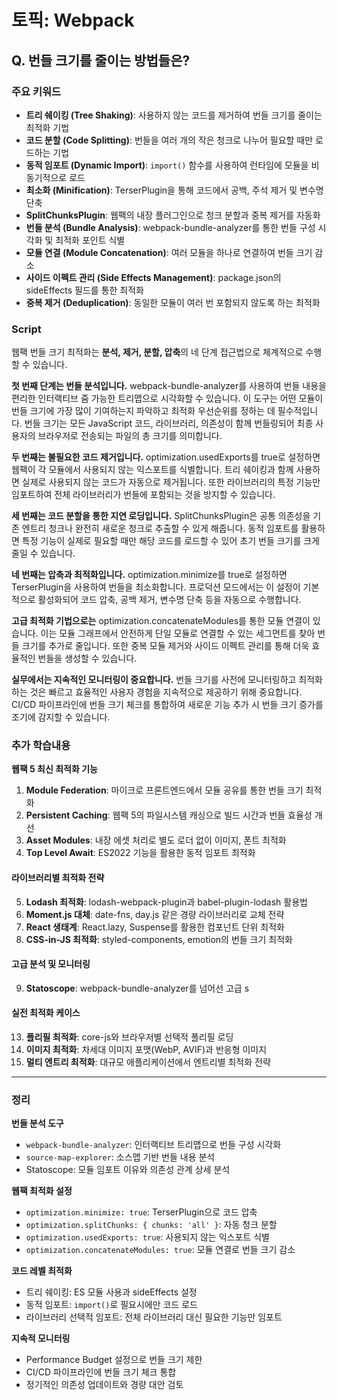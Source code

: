 # 토픽: Webpack

## Q. 번들 크기를 줄이는 방법들은?

### 주요 키워드

- **트리 쉐이킹 (Tree Shaking)**: 사용하지 않는 코드를 제거하여 번들 크기를 줄이는 최적화 기법
- **코드 분할 (Code Splitting)**: 번들을 여러 개의 작은 청크로 나누어 필요할 때만 로드하는 기법
- **동적 임포트 (Dynamic Import)**: `import()` 함수를 사용하여 런타임에 모듈을 비동기적으로 로드
- **최소화 (Minification)**: TerserPlugin을 통해 코드에서 공백, 주석 제거 및 변수명 단축
- **SplitChunksPlugin**: 웹팩의 내장 플러그인으로 청크 분할과 중복 제거를 자동화
- **번들 분석 (Bundle Analysis)**: webpack-bundle-analyzer를 통한 번들 구성 시각화 및 최적화 포인트 식별
- **모듈 연결 (Module Concatenation)**: 여러 모듈을 하나로 연결하여 번들 크기 감소
- **사이드 이펙트 관리 (Side Effects Management)**: package.json의 sideEffects 필드를 통한 최적화
- **중복 제거 (Deduplication)**: 동일한 모듈이 여러 번 포함되지 않도록 하는 최적화

### Script

웹팩 번들 크기 최적화는 **분석, 제거, 분할, 압축**의 네 단계 접근법으로 체계적으로 수행할 수 있습니다.

**첫 번째 단계는 번들 분석입니다.** webpack-bundle-analyzer를 사용하여 번들 내용을 편리한 인터랙티브 줌 가능한 트리맵으로 시각화할 수 있습니다. 이 도구는 어떤 모듈이 번들 크기에 가장 많이 기여하는지 파악하고 최적화 우선순위를 정하는 데 필수적입니다. 번들 크기는 모든 JavaScript 코드, 라이브러리, 의존성이 함께 번들링되어 최종 사용자의 브라우저로 전송되는 파일의 총 크기를 의미합니다.

**두 번째는 불필요한 코드 제거입니다.** optimization.usedExports를 true로 설정하면 웹팩이 각 모듈에서 사용되지 않는 익스포트를 식별합니다. 트리 쉐이킹과 함께 사용하면 실제로 사용되지 않는 코드가 자동으로 제거됩니다. 또한 라이브러리의 특정 기능만 임포트하여 전체 라이브러리가 번들에 포함되는 것을 방지할 수 있습니다.

**세 번째는 코드 분할을 통한 지연 로딩입니다.** SplitChunksPlugin은 공통 의존성을 기존 엔트리 청크나 완전히 새로운 청크로 추출할 수 있게 해줍니다. 동적 임포트를 활용하면 특정 기능이 실제로 필요할 때만 해당 코드를 로드할 수 있어 초기 번들 크기를 크게 줄일 수 있습니다.

**네 번째는 압축과 최적화입니다.** optimization.minimize를 true로 설정하면 TerserPlugin을 사용하여 번들을 최소화합니다. 프로덕션 모드에서는 이 설정이 기본적으로 활성화되어 코드 압축, 공백 제거, 변수명 단축 등을 자동으로 수행합니다.

**고급 최적화 기법으로는** optimization.concatenateModules를 통한 모듈 연결이 있습니다. 이는 모듈 그래프에서 안전하게 단일 모듈로 연결할 수 있는 세그먼트를 찾아 번들 크기를 추가로 줄입니다. 또한 중복 모듈 제거와 사이드 이펙트 관리를 통해 더욱 효율적인 번들을 생성할 수 있습니다.

**실무에서는 지속적인 모니터링이 중요합니다.** 번들 크기를 사전에 모니터링하고 최적화하는 것은 빠르고 효율적인 사용자 경험을 지속적으로 제공하기 위해 중요합니다. CI/CD 파이프라인에 번들 크기 체크를 통합하여 새로운 기능 추가 시 번들 크기 증가를 조기에 감지할 수 있습니다.

### 추가 학습내용

**웹팩 5 최신 최적화 기능**

1. **Module Federation**: 마이크로 프론트엔드에서 모듈 공유를 통한 번들 크기 최적화
2. **Persistent Caching**: 웹팩 5의 파일시스템 캐싱으로 빌드 시간과 번들 효율성 개선
3. **Asset Modules**: 내장 에셋 처리로 별도 로더 없이 이미지, 폰트 최적화
4. **Top Level Await**: ES2022 기능을 활용한 동적 임포트 최적화

#### **라이브러리별 최적화 전략**

5. **Lodash 최적화**: lodash-webpack-plugin과 babel-plugin-lodash 활용법
6. **Moment.js 대체**: date-fns, day.js 같은 경량 라이브러리로 교체 전략
7. **React 생태계**: React.lazy, Suspense를 활용한 컴포넌트 단위 최적화
8. **CSS-in-JS 최적화**: styled-components, emotion의 번들 크기 최적화

#### **고급 분석 및 모니터링**

9. **Statoscope**: webpack-bundle-analyzer를 넘어선 고급
   s

#### **실전 최적화 케이스**

13. **폴리필 최적화**: core-js와 브라우저별 선택적 폴리필 로딩
14. **이미지 최적화**: 차세대 이미지 포맷(WebP, AVIF)과 반응형 이미지
15. **멀티 엔트리 최적화**: 대규모 애플리케이션에서 엔트리별 최적화 전략

---

### 정리

**번들 분석 도구**

- `webpack-bundle-analyzer`: 인터랙티브 트리맵으로 번들 구성 시각화
- `source-map-explorer`: 소스맵 기반 번들 내용 분석
- Statoscope: 모듈 임포트 이유와 의존성 관계 상세 분석

**웹팩 최적화 설정**

- `optimization.minimize: true`: TerserPlugin으로 코드 압축
- `optimization.splitChunks: { chunks: 'all' }`: 자동 청크 분할
- `optimization.usedExports: true`: 사용되지 않는 익스포트 식별
- `optimization.concatenateModules: true`: 모듈 연결로 번들 크기 감소

**코드 레벨 최적화**

- 트리 쉐이킹: ES 모듈 사용과 sideEffects 설정
- 동적 임포트: `import()`로 필요시에만 코드 로드
- 라이브러리 선택적 임포트: 전체 라이브러리 대신 필요한 기능만 임포트

**지속적 모니터링**

- Performance Budget 설정으로 번들 크기 제한
- CI/CD 파이프라인에 번들 크기 체크 통합
- 정기적인 의존성 업데이트와 경량 대안 검토
